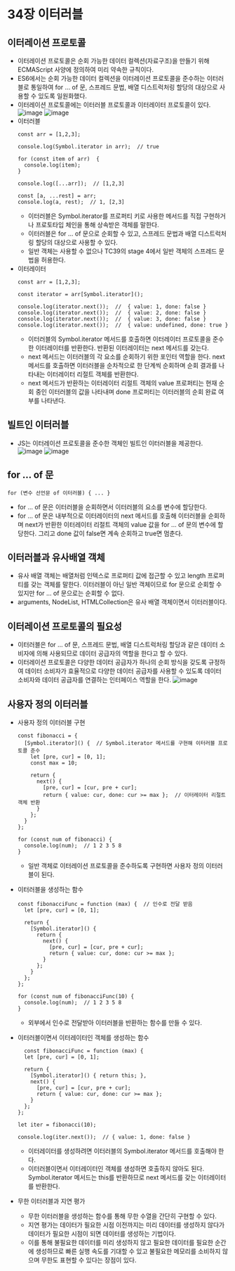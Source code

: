 34장 이터러블
===

이터레이션 프로토콜
---
- 이터레이션 프로토콜은 순회 가능한 데이터 컬렉션(자료구조)을 만들기 위해 ECMAScript 사양에 정의하여 미리 약속한 규칙이다.
- ES6에서는 순회 가능한 데이터 컬렉션을 이터레이션 프로토콜을 준수하는 이터러블로 통일하여 for ... of 문, 스프레드 문법, 배열 디스트럭처링 할당의 대상으로 사용할 수 있도록 일원화했다.
- 이터레이션 프로토콜에는 이터러블 프로토콜과 이터레이터 프로토콜이 있다.
![image](https://github.com/user-attachments/assets/94acb3ea-1d95-497a-be3e-8e8cc51e00c6)
![image](https://github.com/user-attachments/assets/faf3211d-fcf6-440b-b34b-94da8e26603d)
- 이터러블
  ```
  const arr = [1,2,3];

  console.log(Symbol.iterator in arr);  // true

  for (const item of arr)  {
    console.log(item);
  }

  console.log([...arr]);  // [1,2,3]

  const [a, ...rest] = arr;
  console.log(a, rest);  // 1, [2,3]
  ```
  - 이터러블은 Symbol.iterator를 프로퍼티 키로 사용한 메서드를 직접 구현하거나 프로토타입 체인을 통해 상속받은 객체를 말한다.
  - 이터러블은 for ... of 문으로 순회할 수 있고, 스프레드 문법과 배열 디스트럭처링 할당의 대상으로 사용할 수 있다.
  - 일반 객체는 사용할 수 없으나 TC39의 stage 4에서 일반 객체의 스프레드 문법을 허용한다.
- 이터레이터
  ```
  const arr = [1,2,3];

  const iterator = arr[Symbol.iterator]();

  console.log(iterator.next());  //  { value: 1, done: false }
  console.log(iterator.next());  //  { value: 2, done: false }
  console.log(iterator.next());  //  { value: 3, done: false }
  console.log(iterator.next());  //  { value: undefined, done: true }
  ```
  - 이터러블의 Symbol.iterator 메서드를 호출하면 이터레이터 프로토콜을 준수한 이터레이터를 반환한다. 반환된 이터레이터는 next 메서드를 갖는다.
  - next 메서드는 이터러블의 각 요소를 순회하기 위한 포인터 역할을 한다. next 메서드를 호출하면 이터러블을 순차적으로 한 단계씩 순회하며 순회 결과를 나타내는 이터레이터 리절트 객체를 반환한다.
  - next 메서드가 반환하는 이터레이터 리절트 객체의 value 프로퍼티는 현재 순회 중인 이터러블의 값을 나타내며 done 프로퍼티는 이터러블의 순회 완료 여부를 나타낸다.

빌트인 이터러블
---
- JS는 이터레이션 프로토콜을 준수한 객체인 빌트인 이터러블을 제공한다.
![image](https://github.com/user-attachments/assets/644009cd-9f98-4aaa-978c-844a477ddbec)
![image](https://github.com/user-attachments/assets/ca987311-bd84-44d9-b9f4-77c3734d1435)

for ... of 문
--- 
```
for (변수 선언문 of 이터러블) { ... }
```
- for ... of 문은 이터러블을 순회하면서 이터러블의 요소를 변수에 할당한다.
- for ... of 문은 내부적으로 이터레이터의 next 메서드를 호출해 이터러블을 순회하며 next가 반환한 이터레이터 리절트 객체의 value 값을 for ... of 문의 변수에 할당한다. 그리고 done 값이 false면 계속 순회하고 true면 멈춘다.

이터러블과 유사배열 객체
---
- 유사 배열 객체는 배열처럼 인텍스로 프로퍼티 값에 접근할 수 있고 length 프로퍼티를 갖는 객체를 말한다. 이터러블이 아닌 일반 객체이므로 for 문으로 순회할 수 있지만 for ... of 문으로는 순회할 수 없다.
- arguments, NodeList, HTMLCollection은 유사 배열 객체이면서 이터러블이다. 

이터레이션 프로토콜의 필요성
---
- 이터러블은 for ... of 문, 스프레드 문법, 배열 디스트럭처링 할당과 같은 데이터 소비자에 의해 사용되므로 데이터 공급자의 역할을 한다고 할 수 있다.
- 이터레이션 프로토콜은 다양한 데이터 공급자가 하나의 순회 방식을 갖도록 규정하여 데이터 소비자가 효율적으로 다양한 데이터 공급자를 사용할 수 있도록 데이터 소비자와 데이터 공급자를 연결하는 인터페이스 역할을 한다.
![image](https://github.com/user-attachments/assets/983f3e74-bedc-4090-8e77-3c20a48283ee)

사용자 정의 이터러블
---
- 사용자 정의 이터러블 구현
  ```
  const fibonacci = {
    [Symbol.iterator]() {  // Symbol.iterator 메서드를 구현해 이터러블 프로토콜 준수
      let [pre, cur] = [0, 1];
      const max = 10;

      return {
        next() {
          [pre, cur] = [cur, pre + cur];
          return { value: cur, done: cur >= max };  // 이터레이터 리절트 객체 반환
        }
      };
    }
  };

  for (const num of fibonacci) {
    console.log(num);  // 1 2 3 5 8
  }
  ```
  - 일반 객체로 이터레이션 프로토콜을 준수하도록 구현하면 사용자 정의 이터러블이 된다.
  
- 이터러블을 생성하는 함수
  ```
  const fibonacciFunc = function (max) {  // 인수로 전달 받음
    let [pre, cur] = [0, 1];

    return {
      [Symbol.iterator]() {
        return {
          next() {
            [pre, cur] = [cur, pre + cur];
            return { value: cur, done: cur >= max }; 
          }
        };
      }
    };
  };

  for (const num of fibonacciFunc(10) {
    console.log(num);  // 1 2 3 5 8
  }
  ```
  - 외부에서 인수로 전달받아 이터러블을 반환하는 함수를 만들 수 있다.

- 이터러블이면서 이터레이터인 객체를 생성하는 함수
  ```
    const fibonacciFunc = function (max) {
    let [pre, cur] = [0, 1];

    return {
      [Symbol.iterator]() { return this; },
      next() {
        [pre, cur] = [cur, pre + cur];
        return { value: cur, done: cur >= max }; 
      }
    };
  };

  let iter = fibonacci(10);

  console.log(iter.next());  // { value: 1, done: false }
  ```
  - 이터레이터를 생성하려면 이터러블의 Symbol.iterator 메서드를 호출해야 한다.
  - 이터러블이면서 이터레이터인 객체를 생성하면 호출하지 않아도 된다. Symbol.iterator 메서드는 this를 반환하므로 next 메서드를 갖는 이터레이터를 반환한다.

- 무한 이터러블과 지연 평가
  - 무한 이터러블을 생성하는 함수를 통해 무한 수열을 간단히 구현할 수 있다.
  - 지연 평가는 데이터가 필요한 시점 이전까지는 미리 데이터를 생성하지 않다가 데이터가 필요한 시점이 되면 데이터를 생성하는 기법이다.
  - 이를 통해 불필요한 데이터를 미리 생성하지 않고 필요한 데이터를 필요한 순간에 생성하므로 빠른 실행 속도를 기대할 수 있고 불필요한 메모리를 소비하지 않으며 무한도 표현할 수 있다는 장점이 있다.






















